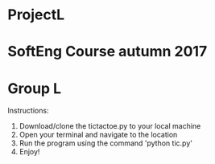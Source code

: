 # ProjectL
# SoftEng Course autumn 2017
# Group L

Instructions:

1. Download/clone the tictactoe.py to your local machine
2. Open your terminal and navigate to the location
3. Run the program using the command 'python tic.py'
4. Enjoy!
